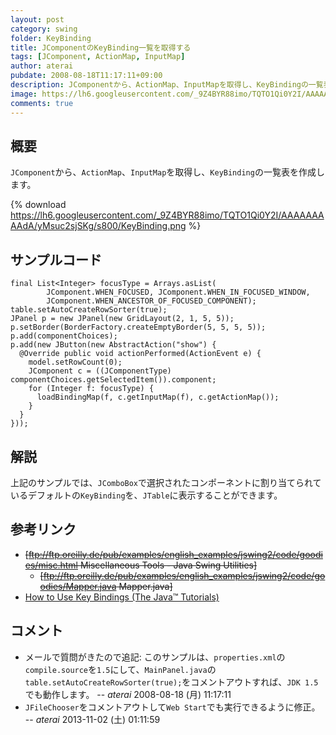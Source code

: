 ```yaml
---
layout: post
category: swing
folder: KeyBinding
title: JComponentのKeyBinding一覧を取得する
tags: [JComponent, ActionMap, InputMap]
author: aterai
pubdate: 2008-08-18T11:17:11+09:00
description: JComponentから、ActionMap、InputMapを取得し、KeyBindingの一覧表を作成します。
image: https://lh6.googleusercontent.com/_9Z4BYR88imo/TQTO1Qi0Y2I/AAAAAAAAAdA/yMsuc2sjSKg/s800/KeyBinding.png
comments: true
---
```

## 概要
`JComponent`から、`ActionMap`、`InputMap`を取得し、`KeyBinding`の一覧表を作成します。


{% download https://lh6.googleusercontent.com/_9Z4BYR88imo/TQTO1Qi0Y2I/AAAAAAAAAdA/yMsuc2sjSKg/s800/KeyBinding.png %}

## サンプルコード
<pre class="prettyprint"><code>final List&lt;Integer&gt; focusType = Arrays.asList(
        JComponent.WHEN_FOCUSED, JComponent.WHEN_IN_FOCUSED_WINDOW,
        JComponent.WHEN_ANCESTOR_OF_FOCUSED_COMPONENT);
table.setAutoCreateRowSorter(true);
JPanel p = new JPanel(new GridLayout(2, 1, 5, 5));
p.setBorder(BorderFactory.createEmptyBorder(5, 5, 5, 5));
p.add(componentChoices);
p.add(new JButton(new AbstractAction("show") {
  @Override public void actionPerformed(ActionEvent e) {
    model.setRowCount(0);
    JComponent c = ((JComponentType) componentChoices.getSelectedItem()).component;
    for (Integer f: focusType) {
      loadBindingMap(f, c.getInputMap(f), c.getActionMap());
    }
  }
}));
</code></pre>

## 解説
上記のサンプルでは、`JComboBox`で選択されたコンポーネントに割り当てられているデフォルトの`KeyBinding`を、`JTable`に表示することができます。

## 参考リンク
- ~~[ftp://ftp.oreilly.de/pub/examples/english_examples/jswing2/code/goodies/misc.html Miscellaneous Tools - Java Swing Utilities]~~
    - ~~[ftp://ftp.oreilly.de/pub/examples/english_examples/jswing2/code/goodies/Mapper.java Mapper.java]~~
- [How to Use Key Bindings (The Java™ Tutorials)](https://docs.oracle.com/javase/tutorial/uiswing/misc/keybinding.html)

<!-- dummy comment line for breaking list -->

## コメント
- メールで質問がきたので追記: このサンプルは、`properties.xml`の`compile.source`を`1.5`にして、`MainPanel.java`の`table.setAutoCreateRowSorter(true);`をコメントアウトすれば、`JDK 1.5`でも動作します。 -- *aterai* 2008-08-18 (月) 11:17:11
- `JFileChooser`をコメントアウトして`Web Start`でも実行できるように修正。 -- *aterai* 2013-11-02 (土) 01:11:59

<!-- dummy comment line for breaking list -->
